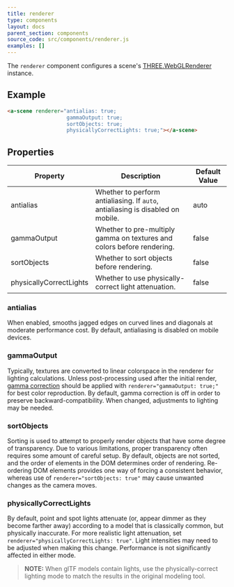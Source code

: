 ```yaml
---
title: renderer
type: components
layout: docs
parent_section: components
source_code: src/components/renderer.js
examples: []
---
```


The `renderer` component configures a scene's
[THREE.WebGLRenderer](https://threejs.org/docs/#api/renderers/WebGLRenderer) instance.

## Example

```html
<a-scene renderer="antialias: true;
                   gammaOutput: true;
                   sortObjects: true;
                   physicallyCorrectLights: true;"></a-scene>
```

## Properties

| Property                | Description                                                                     | Default Value |
|-------------------------|---------------------------------------------------------------------------------|---------------|
| antialias               | Whether to perform antialiasing. If `auto`, antialiasing is disabled on mobile. | auto          |
| gammaOutput             | Whether to pre-multiply gamma on textures and colors before rendering.          | false         |
| sortObjects             | Whether to sort objects before rendering.                                       | false         |
| physicallyCorrectLights | Whether to use physically-correct light attenuation.                            | false         |

### antialias

When enabled, smooths jagged edges on curved lines and diagonals at moderate performance cost.
By default, antialiasing is disabled on mobile devices.

### gammaOutput

Typically, textures are converted to linear colorspace in the renderer for lighting calculations.
Unless post-processing used after the initial render,
[gamma correction](https://en.wikipedia.org/wiki/Gamma_correction) should be applied with
`renderer="gammaOutput: true;"` for best color reproduction. By default, gamma correction is off
in order to preserve backward-compatibility. When changed, adjustments to lighting may be needed.

### sortObjects

Sorting is used to attempt to properly render objects that have some degree of transparency.
Due to various limitations, proper transparency often requires some amount of careful setup.
By default, objects are not sorted, and the order of elements in the DOM determines order of
rendering. Re-ordering DOM elements provides one way of forcing a consistent behavior, whereas
use of `renderer="sortObjects: true"` may cause unwanted changes as the camera moves.

### physicallyCorrectLights

By default, point and spot lights attenuate (or, appear dimmer as they become farther away)
according to a model that is classically common, but physically inaccurate. For more realistic
light attenuation, set `renderer="physicallyCorrectLights: true"`. Light intensities may need to
be adjusted when making this change. Performance is not significantly affected in either mode.

> **NOTE:** When glTF models contain lights, use the physically-correct lighting mode to match
> the results in the original modeling tool.
